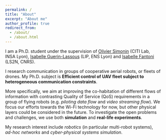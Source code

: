 ```yaml
---
permalink: /
title: "About"
excerpt: "About me"
author_profile: true
redirect_from: 
  - /about/
  - /about.html
---
```


I am a Ph.D. student under the supervision of [Olivier Simonin](http://perso.citi-lab.fr/osimonin/) (CITI Lab, INSA Lyon), [Isabelle Guerin-Lassous](https://perso.ens-lyon.fr/isabelle.guerin-lassous/) (LIP, ENS Lyon) and [Isabelle Fantoni](https://pagesperso.ls2n.fr/~fantoni-i/index.html) (LS2N, CNRS).

I research communication in groups of cooperative aerial robots, or fleets of drones. My Ph.D. subject is **Efficient control of UAV fleet subject to heterogeneous communication constraints**. 

More specifically, we aim at improving the co-habitation of different flows of information with contrasting Quality of Service (QoS) requirements in a group of flying robots (e.g. *piloting data flow* and *video streaming flow*). We focus our efforts towards the Wi-Fi technology for now, but other physical layers could be considered in the future. To investigate the open problems and challenges, we use both **simulation** and **real-life experiments**.

My research interest include *robotics* (in particular multi-robot systems), *ad-hoc networks* and *cyber-physical systems simulation*.